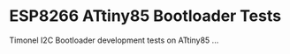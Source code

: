 ESP8266 ATtiny85 Bootloader Tests
=================================
Timonel I2C Bootloader development tests on ATtiny85 ...
